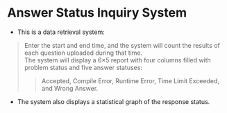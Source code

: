 # Answer Status Inquiry System
* This is a data retrieval system: 
> Enter the start and end time, and the system will count the results of each question uploaded during that time.  
> The system will display a 6×5 report with four columns filled with problem status and five answer statuses:
>   > Accepted, Compile Error, Runtime Error, Time Limit Exceeded, and Wrong Answer.
  
* The system also displays a statistical graph of the response status.
